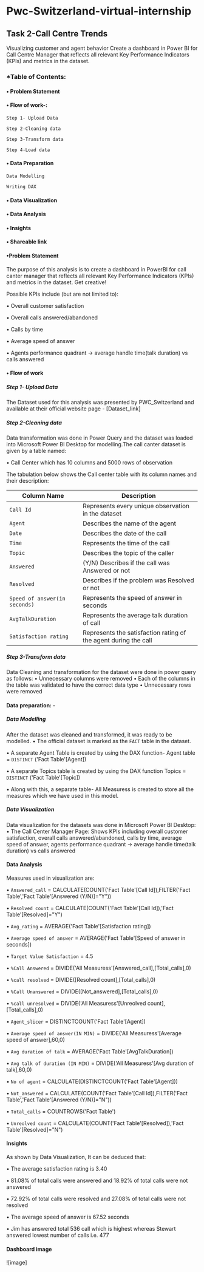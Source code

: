 # Pwc-Switzerland-virtual-internship

## Task 2-Call Centre Trends


Visualizing customer and agent behavior
Create a dashboard in Power BI for Call Centre Manager that reflects all relevant Key Performance Indicators (KPIs) and metrics in the dataset. 


###  *Table of Contents:

#### •		Problem Statement

#### •		Flow of work-:
```             
Step 1- Upload Data
             
Step 2-Cleaning data
            
Step 3-Transform data
             
Step 4-Load data 
```
#### •	Data Preparation
```
Data Modelling

Writing DAX 
```
#### •		Data Visualization

#### •		Data Analysis

#### •		Insights

#### •		Shareable link

#### •Problem Statement

The purpose of this analysis is to create a dashboard in PowerBI for call canter manager that reflects all relevant Key Performance Indicators (KPIs) and metrics in the dataset. Get creative!

Possible KPIs include (but are not limited to):

•	Overall customer satisfaction

•	Overall calls answered/abandoned

•	Calls by time

•	Average speed of answer

•	Agents performance quadrant -> average handle time(talk duration) vs calls answered


#### •	Flow of work

##### Step 1- Upload Data

The Dataset used for this analysis was presented by PWC_Switzerland and available at their official website page - [Dataset_link]

##### Step 2-Cleaning data

Data transformation was done in Power Query and the dataset was loaded into Microsoft Power BI Desktop for modelling.The call canter dataset is given by a table named:

•	Call Center which has 10 columns and 5000 rows of observation

The tabulation below shows the Call center table with its column names and their description:

| Column Name	    | Description     | 
| ------------- | ------------- | 
| `Call Id`        |Represents every unique observation in the dataset         | `NewYork`   |
| `Agent	  `         | Describes the name of the agent           | `Toronto`   |
| `Date` |    	                  Describes the date of the call|
| `Time` |	                        Represents the time of the call|
|`Topic` |                       Describes the topic of the caller|
| `Answered`                     |(Y/N)	Describes if the call was Answered or not|
|  `Resolved`	                    |Describes if the problem was Resolved or not|
| `Speed of answer(in seconds)`	|Represents the speed of answer in seconds|
| `AvgTalkDuration`              |	Represents the average talk duration of call|
| `Satisfaction rating`	        |Represents the satisfaction rating of the agent during the call|

##### Step 3-Transform data
Data Cleaning and transformation for the dataset were done in power query as follows:
•	Unnecessary columns were removed
•	Each of the columns in the table was validated to have the correct data type
•	Unnecessary rows were removed

#### Data preparation: -

##### Data Modelling
After the dataset was cleaned and transformed, it was ready to be modelled.
•	The official dataset is marked as the `FACT` table in the dataset.

•	A separate Agent Table is created by using the DAX function-
Agent table = `DISTINCT` ('Fact Table'[Agent])

•	A separate Topics table is created by using the DAX function
        Topics = `DISTINCT` ('Fact Table'[Topic])
        
•	Along with this, a separate table- All Measuress is created to store all the measures which we have used in this model.

##### Data Visualization
Data visualization for the datasets was done in Microsoft Power BI Desktop:
•	The Call Center Manager Page: Shows KPIs including overall customer satisfaction, overall calls answered/abandoned, calls by time, average speed of answer, 
agents performance quadrant -> average handle time(talk duration) vs calls answered

#### Data Analysis
Measures used in visualization are:

•	`Answered_call` = CALCULATE(COUNT('Fact Table'[Call Id]),FILTER('Fact Table','Fact Table'[Answered (Y/N)]="Y"))

•	`Resolved count` = CALCULATE(COUNT('Fact Table'[Call Id]),'Fact Table'[Resolved]="Y")

•	`Avg_rating` = AVERAGE('Fact Table'[Satisfaction rating])

•	`Average speed of answer` = AVERAGE('Fact Table'[Speed of answer in seconds])

•	`Target Value Satisfaction` = 4.5

•	`%Call Answered` = DIVIDE('All Measuress'[Answered_call],[Total_calls],0)

•	`%call resolved` = DIVIDE([Resolved count],[Total_calls],0)

•	`%Call Unanswered` = DIVIDE([Not_answered],[Total_calls],0)

•	`%call unresolved` = DIVIDE('All Measuress'[Unreolved count],[Total_calls],0)

•	`Agent_slicer` = DISTINCTCOUNT('Fact Table'[Agent])

•	`Average speed of answer(IN MIN)` = DIVIDE('All Measuress'[Average speed of answer],60,0)

•	`Avg duration of talk` = AVERAGE('Fact Table'[AvgTalkDuration])

•	`Avg talk of duration (IN MIN)` = DIVIDE('All Measuress'[Avg duration of talk],60,0)

•	`No of agent` = CALCULATE(DISTINCTCOUNT('Fact Table'[Agent]))

•	`Not_answered` = CALCULATE(COUNT('Fact Table'[Call Id]),FILTER('Fact Table','Fact Table'[Answered (Y/N)]="N"))

•	`Total_calls` = COUNTROWS('Fact Table')

•	`Unreolved count` = CALCULATE(COUNT('Fact Table'[Resolved]),'Fact Table'[Resolved]="N")


#### Insights

As shown by Data Visualization, It can be deduced that:

•	The average satisfaction rating is 3.40

•	81.08% of total calls were answered and 18.92% of total calls were not answered

•	72.92% of total calls were resolved and 27.08% of total calls were not resolved

•	The average speed of answer is 67.52 seconds

•	Jim has answered total 536 call which is highest whereas Stewart answered lowest number of calls i.e. 477



#### Dashboard image


![image]
